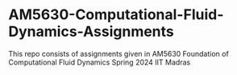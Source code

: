 # AM5630-Computational-Fluid-Dynamics-Assignments
This repo consists of assignments given in AM5630 Foundation of Computational Fluid Dynamics Spring 2024 IIT Madras
